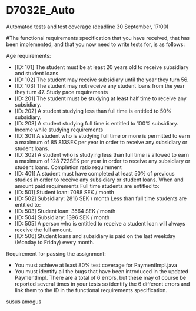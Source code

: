 # D7032E_Auto
Automated tests and test coverage (deadline 30 September, 17:00)


#The functional requirements specification that you have received, that has been implemented, and that you now need to write tests for, is as follows:

Age requirements:
* [ID: 101] The student must be at least 20 years old to receive subsidiary and student loans.
* [ID: 102] The student may receive subsidiary until the year they turn 56.
* [ID: 103] The student may not receive any student loans from the year they turn 47.
Study pace requirements
* [ID: 201] The student must be studying at least half time to receive any subsidiary.
* [ID: 202] A student studying less than full time is entitled to 50% subsidiary.
* [ID: 203] A student studying full time is entitled to 100% subsidiary.
Income while studying requirements
* [ID: 301] A student who is studying full time or more is permitted to earn a maximum of 85 813SEK per year in order to receive any subsidiary or student loans.
* [ID: 302] A student who is studying less than full time is allowed to earn a maximum of 128 722SEK per year in order to receive any subsidiary or student loans.
Completion ratio requirement
* [ID: 401] A student must have completed at least 50% of previous studies in order to receive any subsidiary or student loans.
When and amount paid requirements
Full time students are entitled to:
* [ID: 501] Student loan: 7088 SEK / month
* [ID: 502] Subsidiary: 2816 SEK / month
Less than full time students are entitled to:
* [ID: 503] Student loan: 3564 SEK / month
* [ID: 504] Subsidiary: 1396 SEK / month
* [ID: 505] A person who is entitled to receive a student loan will always receive the full amount.
* [ID: 506] Student loans and subsidiary is paid on the last weekday (Monday to Friday) every month.

Requirement for passing the assignment:

* You must achieve at least 80% test coverage for PaymentImpl.java
* You must identify all the bugs that have been introduced in the updated PaymentImpl. There are a total of 6 errors, but these may of course be reported several times in your tests so identify the 6 different errors and link them to the ID in the functional requirements specification.

susus amogus
